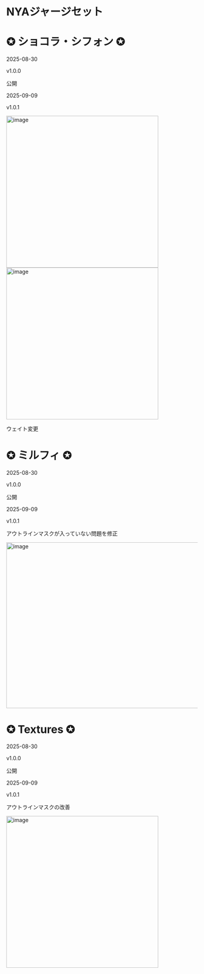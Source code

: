 # NYAジャージセット

# ✪ ショコラ・シフォン ✪

2025-08-30

v1.0.0

公開


2025-09-09

v1.0.1

<img width="400" alt="image" src="https://github.com/user-attachments/assets/b4129ffe-6733-471d-b972-c83e1405164c" />

<img width="400" alt="image" src="https://github.com/user-attachments/assets/233b6dfe-0894-43b7-a74f-0f3f77b989a2" />

ウェイト変更


# ✪ ミルフィ ✪

2025-08-30

v1.0.0

公開


2025-09-09

v1.0.1

アウトラインマスクが入っていない問題を修正

<img width="757" height="437" alt="image" src="https://github.com/user-attachments/assets/91faf5e9-87c6-41f5-b850-ca85534032ec" />


# ✪ Textures ✪

2025-08-30

v1.0.0

公開



2025-09-09

v1.0.1

アウトラインマスクの改善

<img width="400" alt="image" src="https://github.com/user-attachments/assets/d2280413-5965-47a9-9abd-2e7e05af22db" />
